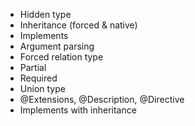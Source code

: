 - Hidden type
- Inheritance (forced & native)
- Implements
- Argument parsing
- Forced relation type
- Partial
- Required
- Union type
- @Extensions, @Description, @Directive
- Implements with inheritance
